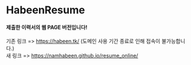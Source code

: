 # HabeenResume
#### 제출한 이력서의 웹 PAGE 버전입니다!

기존 링크 => https://habeen.tk/ (도메인 사용 기간 종료로 인해 접속이 불가능합니다.) <br>
새 링크 => https://namhabeen.github.io/resume_online/
